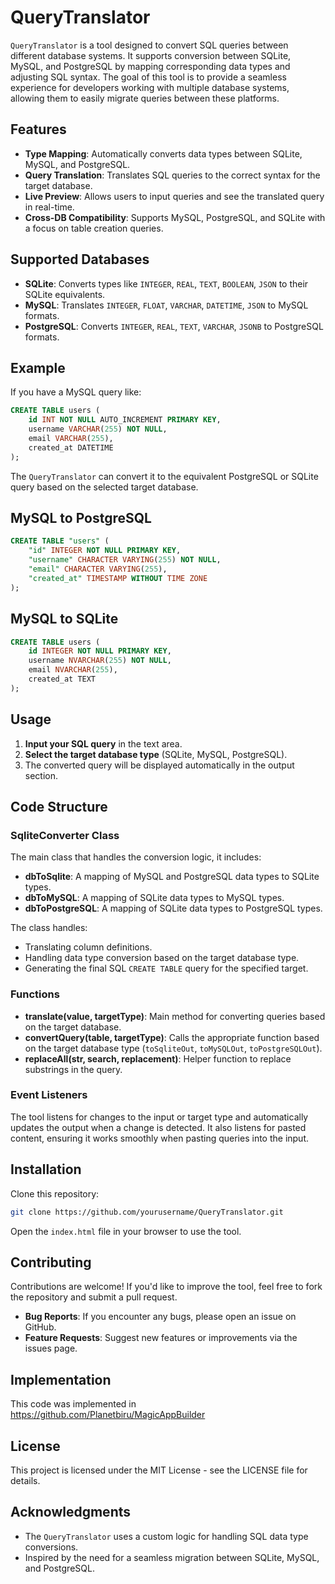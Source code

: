 
# QueryTranslator

`QueryTranslator` is a tool designed to convert SQL queries between different database systems. It supports conversion between SQLite, MySQL, and PostgreSQL by mapping corresponding data types and adjusting SQL syntax. The goal of this tool is to provide a seamless experience for developers working with multiple database systems, allowing them to easily migrate queries between these platforms.

## Features

-   **Type Mapping**: Automatically converts data types between SQLite, MySQL, and PostgreSQL.
-   **Query Translation**: Translates SQL queries to the correct syntax for the target database.
-   **Live Preview**: Allows users to input queries and see the translated query in real-time.
-   **Cross-DB Compatibility**: Supports MySQL, PostgreSQL, and SQLite with a focus on table creation queries.

## Supported Databases

-   **SQLite**: Converts types like `INTEGER`, `REAL`, `TEXT`, `BOOLEAN`, `JSON` to their SQLite equivalents.
-   **MySQL**: Translates `INTEGER`, `FLOAT`, `VARCHAR`, `DATETIME`, `JSON` to MySQL formats.
-   **PostgreSQL**: Converts `INTEGER`, `REAL`, `TEXT`, `VARCHAR`, `JSONB` to PostgreSQL formats.

## Example

If you have a MySQL query like:

```sql
CREATE TABLE users (
    id INT NOT NULL AUTO_INCREMENT PRIMARY KEY,
    username VARCHAR(255) NOT NULL,
    email VARCHAR(255),
    created_at DATETIME
);
```

The `QueryTranslator` can convert it to the equivalent PostgreSQL or SQLite query based on the selected target database.

## MySQL to PostgreSQL

```sql
CREATE TABLE "users" (
    "id" INTEGER NOT NULL PRIMARY KEY,
    "username" CHARACTER VARYING(255) NOT NULL,
    "email" CHARACTER VARYING(255),
    "created_at" TIMESTAMP WITHOUT TIME ZONE
);
```

## MySQL to SQLite

```sql
CREATE TABLE users (
    id INTEGER NOT NULL PRIMARY KEY,
    username NVARCHAR(255) NOT NULL,
    email NVARCHAR(255),
    created_at TEXT
);
```

## Usage

1.  **Input your SQL query** in the text area.
2.  **Select the target database type** (SQLite, MySQL, PostgreSQL).
3.  The converted query will be displayed automatically in the output section.

## Code Structure

### SqliteConverter Class

The main class that handles the conversion logic, it includes:

-   **dbToSqlite**: A mapping of MySQL and PostgreSQL data types to SQLite types.
-   **dbToMySQL**: A mapping of SQLite data types to MySQL types.
-   **dbToPostgreSQL**: A mapping of SQLite data types to PostgreSQL types.

The class handles:

-   Translating column definitions.
-   Handling data type conversion based on the target database type.
-   Generating the final SQL `CREATE TABLE` query for the specified target.

### Functions

-   **translate(value, targetType)**: Main method for converting queries based on the target database.
-   **convertQuery(table, targetType)**: Calls the appropriate function based on the target database type (`toSqliteOut`, `toMySQLOut`, `toPostgreSQLOut`).
-   **replaceAll(str, search, replacement)**: Helper function to replace substrings in the query.

### Event Listeners

The tool listens for changes to the input or target type and automatically updates the output when a change is detected. It also listens for pasted content, ensuring it works smoothly when pasting queries into the input.

## Installation

Clone this repository:

```bash
git clone https://github.com/yourusername/QueryTranslator.git
```

Open the `index.html` file in your browser to use the tool.

## Contributing

Contributions are welcome! If you'd like to improve the tool, feel free to fork the repository and submit a pull request.

-   **Bug Reports**: If you encounter any bugs, please open an issue on GitHub.
-   **Feature Requests**: Suggest new features or improvements via the issues page.

## Implementation

This code was implemented in https://github.com/Planetbiru/MagicAppBuilder

## License

This project is licensed under the MIT License - see the LICENSE file for details.

## Acknowledgments

-   The `QueryTranslator` uses a custom logic for handling SQL data type conversions.
-   Inspired by the need for a seamless migration between SQLite, MySQL, and PostgreSQL.
